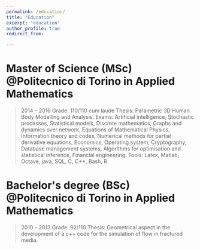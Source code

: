 ```yaml
---
permalink: /education/
title: "Education"
excerpt: "education"
author_profile: true
redirect_from: 

---
```


Master of Science (MSc) @Politecnico di Torino in Applied Mathematics
======
> 2014 – 2016
> Grade: 110/110 cum laude
> Thesis: Parametric 3D Human Body Modelling and Analysis.
> Exams: Artificial intelligence, Stochastic processes, Statistical models, Discrete mathematics, Graphs and dynamics over network, Equations of Mathematical Physics, Information theory and codes, Numerical methods for partial derivative equations, Economics, Operating system, Cryptography, Database management systems, Algorithms for optimisation and statistical inference, Financial engineering.
> Tools: Latex, Matlab, Octave, java, SQL, C, C++, Bash, R

Bachelor's degree (BSc) @Politecnico di Torino in Applied Mathematics
======
> 2010 – 2013
> Grade: 92/110
Thesis: Geometrical aspect in the development of a c++ code for the simulation of flow in fractured media.
